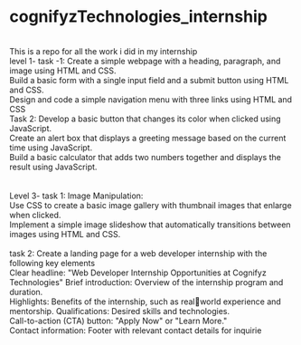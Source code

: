 # cognifyzTechnologies_internship

</br>
This is a repo for all the work i did in my internship

</br>
level 1- task -1: Create a simple webpage with a
heading, paragraph, and image using
HTML and CSS.
</br>
Build a basic form with a single input
field and a submit button using HTML
and CSS.
</br>
Design and code a simple navigation
menu with three links using HTML and
CSS
</br>
Task 2: Develop a basic button that changes
its color when clicked using
JavaScript.
</br>
Create an alert box that displays a
greeting message based on the current
time using JavaScript.
</br>
Build a basic calculator that adds two
numbers together and displays the
result using JavaScript.

</br>

</br>
</br>
Level 3-  task 1:
Image Manipulation:
</br>
Use CSS to create a basic image gallery
with thumbnail images that enlarge
when clicked.
</br>
Implement a simple image slideshow
that automatically transitions between
images using HTML and CSS.
</br></br>
task 2: Create a landing page for a web developer internship
with the following key elements
</br>
Clear headline: "Web Developer Internship
Opportunities at Cognifyz Technologies"
Brief introduction: Overview of the internship
program and duration.
</br>
Highlights: Benefits of the internship, such as realworld experience and mentorship.
Qualifications: Desired skills and technologies.
</br>
Call-to-action (CTA) button: "Apply Now" or "Learn
More."
</br>
Contact information: Footer with relevant contact
details for inquirie

